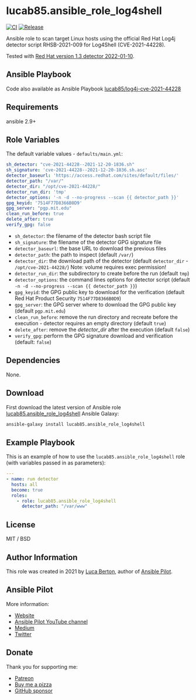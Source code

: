lucab85.ansible_role_log4shell
=========

[![CI](https://github.com/lucab85/ansible-role-log4shell/actions/workflows/ci.yml/badge.svg)](https://github.com/lucab85/ansible-role-log4shell/actions/workflows/ci.yml)
[![Release](https://github.com/lucab85/ansible-role-log4shell/actions/workflows/release.yml/badge.svg)](https://github.com/lucab85/ansible-role-log4shell/actions/workflows/release.yml)

Ansible role to scan target Linux hosts using the official Red Hat Log4j detector script RHSB-2021-009 for Log4Shell (CVE-2021-44228).

Tested with [Red Hat version 1.3 detector 2022-01-10](https://access.redhat.com/security/vulnerabilities/RHSB-2021-009).

Ansible Playbook
------------

Code also available as Ansible Playbook [lucab85/log4j-cve-2021-44228](https://github.com/lucab85/log4j-cve-2021-44228)

Requirements
------------

ansible 2.9+

Role Variables
--------------

The default variable values - `defaults/main.yml`:

```yaml
sh_detector: "cve-2021-44228--2021-12-20-1836.sh"
sh_signature: 'cve-2021-44228--2021-12-20-1836.sh.asc'
detector_baseurl: 'https://access.redhat.com/sites/default/files/'
detector_path: "/var/"
detector_dir: "/opt/cve-2021-44228/"
detector_run_dir: 'tmp'
detector_options: '-n -d --no-progress --scan {{ detector_path }}'
gpg_keyid: '7514F77D8366B0D9'
gpg_server: "pgp.mit.edu"
clean_run_before: true
delete_after: true
verify_gpg: false
```

- `sh_detector`: the filename of the detector bash script file
- `sh_signature`: the filename of the detector GPG signature file
- `detector_baseurl`: the base URL to download the previous files
- `detector_path`: the path to inspect (default `/var/`)
- `detector_dir`: the download path of the detector (default `detector_dir` - `/opt/cve-2021-44228/`) Note: volume requires exec permission!
- `detector_run_dir`: the subdirectory to create before the run (default `tmp`)
- `detector_options`: the command lines options for detector script (default `-n -d --no-progress --scan {{ detector_path }}`)
- `gpg_keyid`: the GPG public key to download for the verification (default Red Hat Product Security `7514F77D8366B0D9`)
- `gpg_server`: the GPG server where to download the GPG public key (default `pgp.mit.edu`)
- `clean_run_before`: remove the run directory and recreate before the execution - detector requires an empty directory (default `true`)
- `delete_after`: remove the _detector_dir_ after the execution (default `false`)
- `verify_gpg`: perform the GPG signature download and verification (default: `false`)


Dependencies
------------

None.

Download
------------

First download the latest version of Ansible role [lucab85.ansible_role_log4shell](https://galaxy.ansible.com/lucab85/ansible_role_log4shell) Ansible Galaxy:

```bash
ansible-galaxy install lucab85.ansible_role_log4shell

```

Example Playbook
----------------

This is an example of how to use the `lucab85.ansible_role_log4shell` role (with variables passed in as parameters):

```yaml
---
- name: run detector
  hosts: all
  become: true
  roles:
    - role: lucab85.ansible_role_log4shell
      detector_path: "/var/www"

```

License
-------

MIT / BSD

## Author Information

This role was created in 2021 by [Luca Berton](https://www.lucaberton.it/), author of [Ansible Pilot](https://www.ansiblepilot.com/).

## Ansible Pilot

More information:

- [Website](https://www.ansiblepilot.com/)
- [Ansible Pilot YouTube channel](https://www.youtube.com/channel/UC5MNbTYRHSCu9vAki3z9SmA)
- [Medium](https://ansiblepilot.medium.com/)
- [Twitter](https://twitter.com/ansiblepilot)

## Donate

Thank you for supporting me:

- [Patreon](https://patreon.com/lucaberton)
- [Buy me a pizza](https://www.buymeacoffee.com/lucab)
- [GitHub sponsor](https://github.com/sponsors/lucab85)
